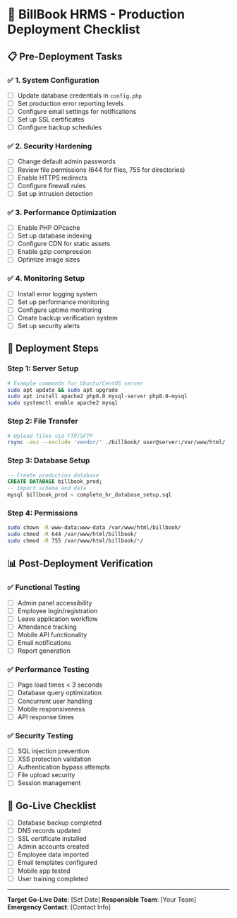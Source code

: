 # 🚀 BillBook HRMS - Production Deployment Checklist

## 📋 Pre-Deployment Tasks

### ✅ 1. System Configuration
- [ ] Update database credentials in `config.php`
- [ ] Set production error reporting levels
- [ ] Configure email settings for notifications
- [ ] Set up SSL certificates
- [ ] Configure backup schedules

### ✅ 2. Security Hardening
- [ ] Change default admin passwords
- [ ] Review file permissions (644 for files, 755 for directories)
- [ ] Enable HTTPS redirects
- [ ] Configure firewall rules
- [ ] Set up intrusion detection

### ✅ 3. Performance Optimization
- [ ] Enable PHP OPcache
- [ ] Set up database indexing
- [ ] Configure CDN for static assets
- [ ] Enable gzip compression
- [ ] Optimize image sizes

### ✅ 4. Monitoring Setup
- [ ] Install error logging system
- [ ] Set up performance monitoring
- [ ] Configure uptime monitoring
- [ ] Create backup verification system
- [ ] Set up security alerts

## 🔧 Deployment Steps

### Step 1: Server Setup
```bash
# Example commands for Ubuntu/CentOS server
sudo apt update && sudo apt upgrade
sudo apt install apache2 php8.0 mysql-server php8.0-mysql
sudo systemctl enable apache2 mysql
```

### Step 2: File Transfer
```bash
# Upload files via FTP/SFTP
rsync -avz --exclude 'vendor/' ./billbook/ user@server:/var/www/html/
```

### Step 3: Database Setup
```sql
-- Create production database
CREATE DATABASE billbook_prod;
-- Import schema and data
mysql billbook_prod < complete_hr_database_setup.sql
```

### Step 4: Permissions
```bash
sudo chown -R www-data:www-data /var/www/html/billbook/
sudo chmod -R 644 /var/www/html/billbook/
sudo chmod -R 755 /var/www/html/billbook/*/
```

## 📊 Post-Deployment Verification

### ✅ Functional Testing
- [ ] Admin panel accessibility
- [ ] Employee login/registration
- [ ] Leave application workflow
- [ ] Attendance tracking
- [ ] Mobile API functionality
- [ ] Email notifications
- [ ] Report generation

### ✅ Performance Testing
- [ ] Page load times < 3 seconds
- [ ] Database query optimization
- [ ] Concurrent user handling
- [ ] Mobile responsiveness
- [ ] API response times

### ✅ Security Testing
- [ ] SQL injection prevention
- [ ] XSS protection validation
- [ ] Authentication bypass attempts
- [ ] File upload security
- [ ] Session management

## 🎯 Go-Live Checklist

- [ ] Database backup completed
- [ ] DNS records updated
- [ ] SSL certificate installed
- [ ] Admin accounts created
- [ ] Employee data imported
- [ ] Email templates configured
- [ ] Mobile app tested
- [ ] User training completed

---
**Target Go-Live Date**: [Set Date]
**Responsible Team**: [Your Team]
**Emergency Contact**: [Contact Info]

